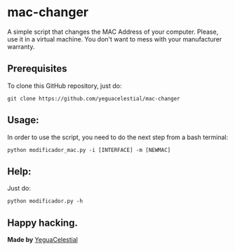 # mac-changer
A simple script that changes the MAC Address of your computer.
Please, use it in a virtual machine. You don't want to mess with your manufacturer warranty.

## Prerequisites
To clone this GitHub repository, just do:
```
git clone https://github.com/yeguacelestial/mac-changer
```

## Usage:
In order to use the script, you need to do the next step from a bash terminal:
```
python modificador_mac.py -i [INTERFACE] -m [NEWMAC]
```

## Help:
Just do:
```
python modificador.py -h
```

## Happy hacking.
**Made by**
[YeguaCelestial](twitter.com/ygclstl)